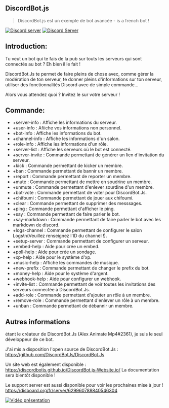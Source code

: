 ## DiscordBot.js
> DiscordBot.js est un exemple de bot avancée - is a french bot !

<div>
  <p>
    <a href="https://discord.gg/invite/UqUsr5x"><img src="https://i.imgur.com/WlH9SJ0.png" alt="Discord server"></a>
    <a href="https://top.gg/bot/629968935709835284"><img src="https://i.imgur.com/2x6O4zD.png" alt="Discord Server" /></a>
  </p>
</div>

## Introduction:

Tu veut un bot qui te fais de la pub sur touts les serveurs qui sont connectés au bot ?
Eh bien il le fait !

DiscordBot.Js te permet de faire pleins de chose avec, comme gérer la modération de ton serveur, te donner pleins d'informations sur ton serveur, utiliser des fonctionnalités Discord avec de simple commande...

Alors vous attendez quoi ?
Invitez le sur votre serveur !

## Commande:

- +server-info : Affiche les informations du serveur.
- +user-info : Afiiche vos informations non personnel.
- +bot-info : Affiche les informations du bot.
- +channel-info : Affiche les informations d'un salon.
- +role-info : Affiche les informations d'un rôle.
- +server-list : Affiche les serveurs où le bot est connecté.
- +server-invite : Commande permettant de générer un lien d'invitation du serveur.
- +kick : Commande permettant de kicker un membre.
- +ban : Commande permettant de bannir un membre.
- +report : Commande permettant de reporter un membre.
- +mute : Commande permettant de mettre en soudrine un membre.
- +unmute  : Commande permettant d'enlever sourdine d'un membre.
- +bot-vote : Commande permettant de voter pour DiscordBot.Js.
- +chifoumi : Commande permettant de jouer aux chifoumi.
- +clear : Commande permettant de supprimer des messsages.
- +ping : Commande permettant d'afficher le ping.
- +say : Commande permettant de faire parler le bot.
- +say-markdown : Commande permettant de faire parler le bot avec les markdown de discord.
- +logs-channel : Commande permettant de configurer le salon Logs\n(Veuillez renseignez l'ID du channel !).
- +setup-server : Commande permettant de configurer un serveur.
- +embed-help : Aide pour crée un embed.
- +poll-help : Aide pour crée un sondage.
- +xp-help : Aide pour le système d'xp.
- +music-help : Affiche les commandes de musique.
- +new-prefix : Commande permettant de changer le prefix du bot.
- +money-help : Aide pour le système d'argent.
- +webhook-help : Aide pour configurer un webhook.
- +invite-list : Commande permettant de voir toutes les invitations des serveurs connectée à DiscordBot.Js.
- +add-role : Commande permettant d'ajouter un rôle à un membre.
- +remove-role : Commande permettant d'enlever un rôle à un membre.
- +unban : Commande permettant de débannir un membre.

## Autres informations

étant le créateur de DiscordBot.Js (Alex Animate Mp4#2361), je suis le seul développeur de ce bot.

J'ai mis a disposition l'open source de DiscordBot.Js : https://github.com/DiscordBotJs/DiscordBot.Js

Un site web est également disponible : https://discordbotjs.github.io/DiscordBot.js-Website.io/
La documentation sera bientôt disponible !

Le support server est aussi disponible pour voir les prochaines mise à jour !
https://disboard.org/fr/server/629960788840546304

[![Vidéo présentation](https://i.imgur.com/AxJ3nuQ.png)](https://youtu.be/cIFhTOgT4Oc)

